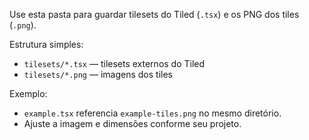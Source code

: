 Use esta pasta para guardar tilesets do Tiled (`.tsx`) e os PNG dos tiles (`.png`).

Estrutura simples:

- `tilesets/*.tsx` — tilesets externos do Tiled
- `tilesets/*.png` — imagens dos tiles

Exemplo:

- `example.tsx` referencia `example-tiles.png` no mesmo diretório.
- Ajuste a imagem e dimensões conforme seu projeto.
